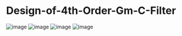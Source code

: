 # Design-of-4th-Order-Gm-C-Filter
![image](https://github.com/maneesh673/Design-of-4th-Order-Gm-C-Filter/assets/142797689/4897c89f-584b-4635-8e3a-3f5dd4746225)
![image](https://github.com/maneesh673/Design-of-4th-Order-Gm-C-Filter/assets/142797689/741b9988-e8ec-4cc4-8806-89ba5bbd5e5d)
![image](https://github.com/maneesh673/Design-of-4th-Order-Gm-C-Filter/assets/142797689/03650dfa-5dcc-4e03-a336-dd019b0da80b)
![image](https://github.com/maneesh673/Design-of-4th-Order-Gm-C-Filter/assets/142797689/3af67e74-bd5e-44c6-8cb7-fe82738034ba)
